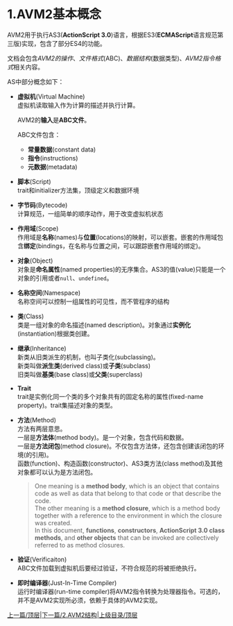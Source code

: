 # 1.AVM2基本概念

AVM2用于执行AS3(**ActionScript 3.0**)语言，根据ES3(**ECMAScript**语言规范第三版)实现，包含了部分ES4的功能。

文档会包含*AVM2的操作*、*文件格式*(ABC)、*数据结构*(数据类型)、*AVM2指令格式*相关内容。

AS中部分概念如下：

- **虚拟机**(Virtual Machine)  
	虚拟机读取输入作为计算的描述并执行计算。  
	
	AVM2的**输入**是**ABC文件**。  

	ABC文件包含：	
	- **常量数据**(constant data)	
	- **指令**(instructions)	
	- **元数据**(metadata)
- **脚本**(Script)  
	trait和initializer方法集，顶级定义和数据环境
	
- **字节码**(Bytecode)  
	计算规范，一组简单的顺序动作，用于改变虚拟机状态
	
- **作用域**(Scope)  
	作用域是**名称**(names)与**位置**(locations)的映射，可以嵌套。嵌套的作用域包含**绑定**(bindings，在名称与位置之间，可以跟踪嵌套作用域的绑定)。
	
- **对象**(Object)  
	对象是**命名属性**(named properties)的无序集合。AS3的值(value)只能是一个对象的引用或者`null`、`undefined`。
	
- **名称空间**(Namespace)		
	名称空间可以控制一组属性的可见性，而不管程序的结构
	
- **类**(Class)	
	类是一组对象的命名描述(named description)。对象通过**实例化**(instantiation)根据类创建。
	
- **继承**(Inheritance)	
	新类从旧类派生的机制，也叫子类化(subclassing)。	
	新类叫做**派生类**(derived class)或**子类**(subclass)		
	旧类叫做**基类**(base class)或**父类**(superclass)
	
- **Trait**		
	trait是实例化同一个类的多个对象共有的固定名称的属性(fixed-name property)。trait集描述对象的类型。
	
- **方法**(Method)	
	方法有两层意思。	
	一层是**方法体**(method body)。是一个对象，包含代码和数据。	
	一层是**方法闭包**(method closure)。不仅包含方法体，还包含创建该闭包的环境(的引用)。		
	函数(function)、构造函数(constructor)、AS3类方法(class method)及其他对象都可以认为是方法闭包。	
	
	> One meaning is a **method body**, which is
an object that contains code as well as data that belong to that code or that describe the code. 	
The other
meaning is a **method closure**, which is a method body together with a reference to the environment in which
the closure was created. 	
In this document, **functions**, **constructors**, **ActionScript 3.0 class methods**, and
**other objects** that can be invoked are collectively referred to as method closures.

- **验证**(Verificaiton)	
	ABC文件加载到虚拟机后要经过验证，不符合规范的将被拒绝执行。
	
- **即时编译器**(Just-In-Time Compiler)	
	运行时编译器(run-time compiler)将AVM2指令转换为处理器指令。可选的，并不是AVM2实现所必须，依赖于具体的AVM2实现。
	
[上一篇/顶层](README.md)|[下一篇/2.AVM2结构](2.avm2_structure.md)|[上级目录/顶层](README.md)